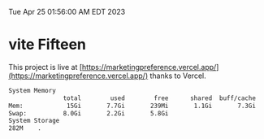 Tue Apr 25 01:56:00 AM EDT 2023

# vite Fifteen


This project is live at [https://marketingpreference.vercel.app/](https://marketingpreference.vercel.app/) thanks to Vercel.

```bash
System Memory
               total        used        free      shared  buff/cache   available
Mem:            15Gi       7.7Gi       239Mi       1.1Gi       7.3Gi       6.2Gi
Swap:          8.0Gi       2.2Gi       5.8Gi
System Storage
282M	.
```
